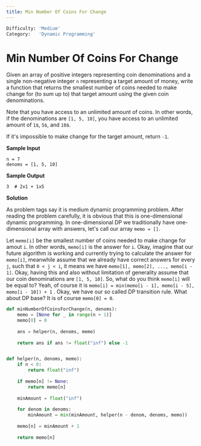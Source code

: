 ```yaml
---
title: Min Number Of Coins For Change
---
```


```python
Difficulty: 'Medium'
Category:   'Dynamic Programming'
```
# Min Number Of Coins For Change
Given an array of positive integers representing coin denominations and a single non-negative integer `n` representing a target amount of money, write a function that returns the smallest number of coins needed to make change for (to sum up to) that target amount using the given coin denominations.

Note that you have access to an unlimited amount of coins. In other words, if the denominations are `[1, 5, 10]`, you have access to an unlimited amount of `1`s, `5`s, and `10`s.

If it's impossible to make change for the target amount, return `-1`.

**Sample Input**
```
n = 7
denoms = [1, 5, 10]
```

**Sample Output**
```
3  # 2x1 + 1x5
```

**Solution**

As problem tags say it is medium dynamic programming problem. After reading the problem carefully, it is obvious that this is one-dimensional dynamic programming. In one-dimensional DP we traditionally have one-dimensional array with answers, let's call our array `memo = []`. 

Let `memo[i]` be the smallest number of coins needed to make change for amout `i`. In other words, `memo[i]` is the answer for `i`. 
Okay, imagine that our future algorithm is working and currently trying to calculate the answer for `memo[i]`, meanwhile assume that we already have correct answers for every `j`, such that `0 < j < i`, it means we have `memo[1], memo[2], ..., memo[i - 1]`. Okay, having this and also without limitation of generality assume that our coin denominations are `[1, 5, 10]`. So, what do you think `memo[i]` will be equal to? Yeah, of course it is `memo[i] = min(memo[i - 1], memo[i - 5], memo[i - 10]) + 1` .
Okay, we have our so called DP transition rule. What about DP base? It is of course `memo[0] = 0`.

```python
def minNumberOfCoinsForChange(n, denoms):
    memo = [None for _ in range(n + 1)]
    memo[0] = 0
		
    ans = helper(n, denoms, memo)
		
    return ans if ans != float("inf") else -1


def helper(n, denoms, memo):
    if n < 0:
        return float("inf")
				
    if memo[n] != None:
        return memo[n]
	
    minAmount = float("inf")
	
    for denom in denoms:
        minAmount = min(minAmount, helper(n - denom, denoms, memo))
	
    memo[n] = minAmount + 1
	
    return memo[n]
```
